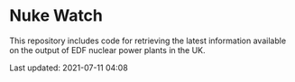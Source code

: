 # Nuke Watch

This repository includes code for retrieving the latest information available on the output of EDF nuclear power plants in the UK.

Last updated: 2021-07-11 04:08